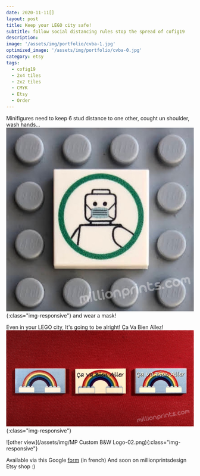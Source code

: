 ```yaml
---
date: 2020-11-11[]
layout: post
title: Keep your LEGO city safe!
subtitle: follow social distancing rules stop the spread of cofig19
description: 
image: '/assets/img/portfolio/cvba-1.jpg'
optimized_image: '/assets/img/portfolio/cvba-0.jpg'
category: etsy
tags:
  - cofig19
  - 2x4 tiles
  - 2x2 tiles
  - CMYK
  - Etsy
  - Order
---
```


Minifigures need to keep 6 stud distance to one other, cought un shoulder, wash hands...
![more view](/assets/img/portfolio/cvba-3.jpg){:class="img-responsive"}
and wear a mask!

Even in your LEGO city, It's going to be alright!  Ça Va Bien Allez!
![more view](/assets/img/portfolio/cvba-2.jpg){:class="img-responsive"}

![other view](/assets/img/MP Custom B&W Logo-02.png){:class="img-responsive"}

Available via this Google [form](https://forms.gle/sKtqTBc7Hfd7or1g8) (in french)
And soon on millionprintsdesign Etsy shop :)


  





